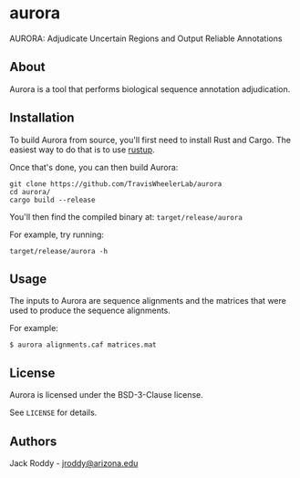 # aurora

AURORA:
Adjudicate
Uncertain
Regions and
Output
Reliable
Annotations

## About

Aurora is a tool that performs biological sequence annotation adjudication.

## Installation

To build Aurora from source, you'll first need to install Rust and Cargo.
The easiest way to do that is to use [rustup](https://rustup.rs/).

Once that's done, you can then build Aurora:

    git clone https://github.com/TravisWheelerLab/aurora
    cd aurora/
    cargo build --release

You'll then find the compiled binary at: `target/release/aurora`

For example, try running:

    target/release/aurora -h

## Usage

The inputs to Aurora are sequence alignments and the matrices that were used to produce the sequence alignments.

For example:

    $ aurora alignments.caf matrices.mat

## License

Aurora is licensed under the BSD-3-Clause license.

See `LICENSE` for details.

## Authors

Jack Roddy - jroddy@arizona.edu

